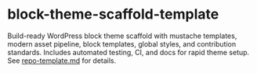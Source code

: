 # block-theme-scaffold-template
Build-ready WordPress block theme scaffold with mustache templates, modern asset pipeline, block templates, global styles, and contribution standards. Includes automated testing, CI, and docs for rapid theme setup. See [repo-template.md](https://github.com/lightspeedwp/.github/blob/develop/docs/block-themes/repo-template.md) for details.
